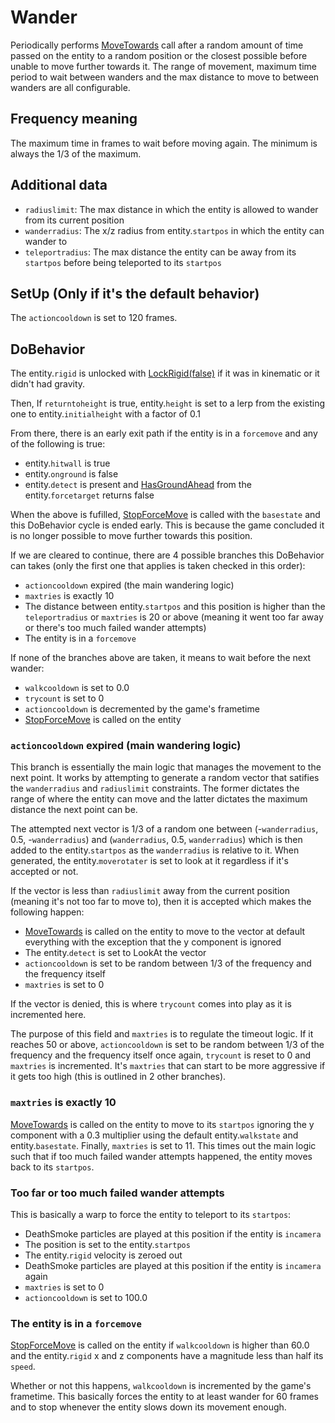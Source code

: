 # Wander
Periodically performs [MoveTowards](../../EntityControl/EntityControl%20Methods.md#movetowards) call after a random amount of time passed on the entity to a random position or the closest possible before unable to move further towards it. The range of movement, maximum time period to wait between wanders and the max distance to move to between wanders are all configurable.

## Frequency meaning
The maximum time in frames to wait before moving again. The minimum is always the 1/3 of the maximum.

## Additional data
- `radiuslimit`: The max distance in which the entity is allowed to wander from its current position
- `wanderradius`: The x/z radius from entity.`startpos` in which the entity can wander to
- `teleportradius`: The max distance the entity can be away from its `startpos` before being teleported to its `startpos`

## SetUp (Only if it's the default behavior)
The `actioncooldown` is set to 120 frames.

## DoBehavior
The entity.`rigid` is unlocked with [LockRigid(false)](../../EntityControl/EntityControl%20Methods.md#lockrigid) if it was in kinematic or it didn't had gravity.

Then, If `returntoheight` is true, entity.`height` is set to a lerp from the existing one to entity.`initialheight` with a factor of 0.1

From there, there is an early exit path if the entity is in a `forcemove` and any of the following is true:
- entity.`hitwall` is true
- entity.`onground` is false
- entity.`detect` is present and [HasGroundAhead](../../EntityControl/EntityControl%20Methods.md#hasgroundahead) from the entity.`forcetarget` returns false

When the above is fufilled, [StopForceMove](../../EntityControl/EntityControl%20Methods.md#stopforcemove)  is called with the `basestate` and this DoBehavior cycle is ended early. This is because the game concluded it is no longer possible to move further towards this position.

If we are cleared to continue, there are 4 possible branches this DoBehavior can takes (only the first one that applies is taken checked in this order):
- `actioncooldown` expired (the main wandering logic)
- `maxtries` is exactly 10
- The distance between entity.`startpos` and this position is higher than the `teleportradius` or `maxtries` is 20 or above (meaning it went too far away or there's too much failed wander attempts)
- The entity is in a `forcemove`

If none of the branches above are taken, it means to wait before the next wander:
- `walkcooldown` is set to 0.0
- `trycount` is set to 0
- `actioncooldown` is decremented by the game's frametime
- [StopForceMove](../../EntityControl/EntityControl%20Methods.md#stopforcemove) is called on the entity

### `actioncooldown` expired (main wandering logic)
This branch is essentially the main logic that manages the movement to the next point. It works by attempting to generate a random vector that satifies the `wanderradius` and `radiuslimit` constraints. The former dictates the range of where the entity can move and the latter dictates the maximum distance the next point can be.

The attempted next vector is 1/3 of a random one between (-`wanderradius`, 0.5, -`wanderradius`) and (`wanderradius`, 0.5, `wanderradius`) which is then added to the entity.`startpos` as the `wanderradius` is relative to it. When generated, the entity.`moverotater` is set to look at it regardless if it's accepted or not.

If the vector is less than `radiuslimit` away from the current position (meaning it's not too far to move to), then it is accepted which makes the following happen:
- [MoveTowards](../../EntityControl/EntityControl%20Methods.md#movetowards) is called on the entity to move to the vector at default everything with the exception that the y component is ignored
- The entity.`detect` is set to LookAt the vector
- `actioncooldown` is set to be random between 1/3 of the frequency and the frequency itself
- `maxtries` is set to 0

If the vector is denied, this is where `trycount` comes into play as it is incremented here. 

The purpose of this field and `maxtries` is to regulate the timeout logic. If it reaches 50 or above, `actioncooldown` is set to be random between 1/3 of the frequency and the frequency itself once again, `trycount` is reset to 0 and `maxtries` is incremented. It's `maxtries` that can start to be more aggressive if it gets too high (this is outlined in 2 other branches).

### `maxtries` is exactly 10
[MoveTowards](../../EntityControl/EntityControl%20Methods.md#movetowards) is called on the entity to move to its `startpos` ignoring the y component with a 0.3 multiplier using the default entity.`walkstate` and entity.`basestate`. Finally, `maxtries` is set to 11. This times out the main logic such that if too much failed wander attempts happened, the entity moves back to its `startpos`.

### Too far or too much failed wander attempts
This is basically a warp to force the entity to teleport to its `startpos`:
- DeathSmoke particles are played at this position if the entity is `incamera`
- The position is set to the entity.`startpos`
- The entity.`rigid` velocity is zeroed out
- DeathSmoke particles are played at this position if the entity is `incamera` again
- `maxtries` is set to 0
- `actioncooldown` is set to 100.0

### The entity is in a `forcemove`
[StopForceMove](../../EntityControl/EntityControl%20Methods.md#stopforcemove) is called on the entity if `walkcooldown` is higher than 60.0 and the entity.`rigid` x and z components have a magnitude less than half its `speed`. 

Whether or not this happens, `walkcooldown` is incremented by the game's frametime. This basically forces the entity to at least wander for 60 frames and to stop whenever the entity slows down its movement enough.